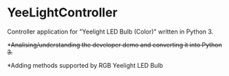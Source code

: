 # YeeLightController
Controller application for "Yeelight LED Bulb (Color)" written in Python 3.

*~~Analising/understanding the developer demo and converting it into Python 3.~~

*Adding methods supported by RGB Yeelight LED Bulb